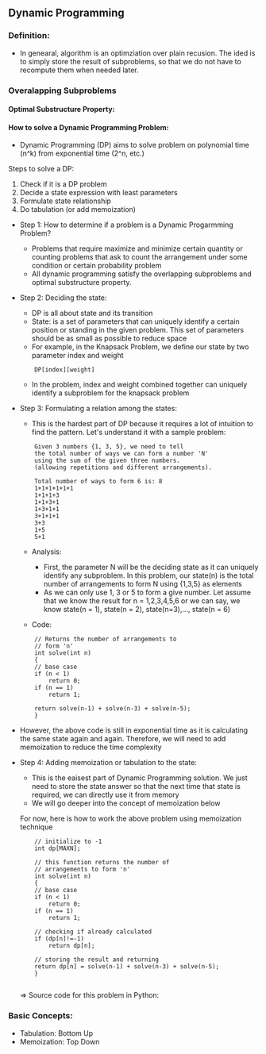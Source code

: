 ## Dynamic Programming

### Definition:

- In genearal, algorithm is an optimziation over plain recusion. The ided is to simply store the result of subproblems, so that we do not have to recompute them when needed later.

### Overalapping Subproblems

#### Optimal Substructure Property: 


#### How to solve a Dynamic Programming Problem: 
- Dynamic Programming (DP) aims to solve problem on polynomial time (n^k) from exponential time (2^n, etc.)

Steps to solve a DP: 
1. Check if it is a DP problem 
2. Decide a state expression with least parameters 
3. Formulate state relationship
4. Do tabulation (or add memoization)


+ Step 1: How to determine if a problem is a Dynamic Progarmming Problem? 
    - Problems that require maximize and minimize certain quantity or counting problems that ask to count the arrangement 
    under some condition or certain probability problem
    - All dynamic programming satisfy the overlapping subproblems and optimal substructure property.

+ Step 2: Deciding the state: 
    - DP is all about state and its transition
    - State: is a set of parameters that can uniquely identify a certain position or standing in the given problem. This set of parameters should be as small as 
    possible to reduce space
    - For example, in the Knapsack Problem, we define our state by two parameter index and weight 
    ```
        DP[index][weight]
    ```
    - In the problem, index and weight combined together can uniquely identify a subproblem for the knapsack problem

+ Step 3: Formulating a relation among the states: 
    - This is the hardest part of DP because it requires a lot of intuition to find the pattern. Let's understand it with a sample problem: 

    ```
        Given 3 numbers {1, 3, 5}, we need to tell
        the total number of ways we can form a number 'N' 
        using the sum of the given three numbers.
        (allowing repetitions and different arrangements).

        Total number of ways to form 6 is: 8
        1+1+1+1+1+1
        1+1+1+3
        1+1+3+1
        1+3+1+1
        3+1+1+1
        3+3
        1+5
        5+1
    ```

    - Analysis: 
        + First, the parameter N will be the deciding state as it can uniquely identify any subproblem. In this problem, our state(n) is the total number of arrangements to form N using {1,3,5} as elements
        + As we can only use 1, 3 or 5 to form a give number. Let assume that we know the result for n = 1,2,3,4,5,6 or we can say, we know state(n = 1), state(n = 2), state(n=3),..., state(n = 6)

    - Code: 
    ```
        // Returns the number of arrangements to  
        // form 'n'  
        int solve(int n) 
        {  
        // base case 
        if (n < 1)  
            return 0; 
        if (n == 1)   
            return 1;   
        
        return solve(n-1) + solve(n-3) + solve(n-5); 
        }     

    ```

- However, the above code is still in exponential time as it is calculating the same state again and again. Therefore, we will need to add memoization to reduce the time complexity

+ Step 4: Adding memoization or tabulation to the state:
    - This is the eaisest part of Dynamic Programming solution. We just need to store the state answer so that the next time that state is required, we can directly use it from memory
    - We will go deeper into the concept of memoization below

    For now, here is how to work the above problem using memoization technique
    ```
        // initialize to -1 
        int dp[MAXN]; 
        
        // this function returns the number of  
        // arrangements to form 'n'  
        int solve(int n) 
        {  
        // base case 
        if (n < 1)   
            return 0; 
        if (n == 1)   
            return 1; 
        
        // checking if already calculated 
        if (dp[n]!=-1)  
            return dp[n]; 
        
        // storing the result and returning 
        return dp[n] = solve(n-1) + solve(n-3) + solve(n-5); 
        } 


    ```

    => Source code for this problem in Python: 


### Basic Concepts: 

- Tabulation: Bottom Up
- Memoization: Top Down
